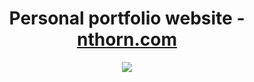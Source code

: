 <h1 align="center">Personal portfolio website - <a href="https://nthorn.com">nthorn.com</a></h1>
<p align="center">
<a href="https://nthorn.com">
<img src="https://nthorn.com/images/website.webp?"/>
</a>
</p>
